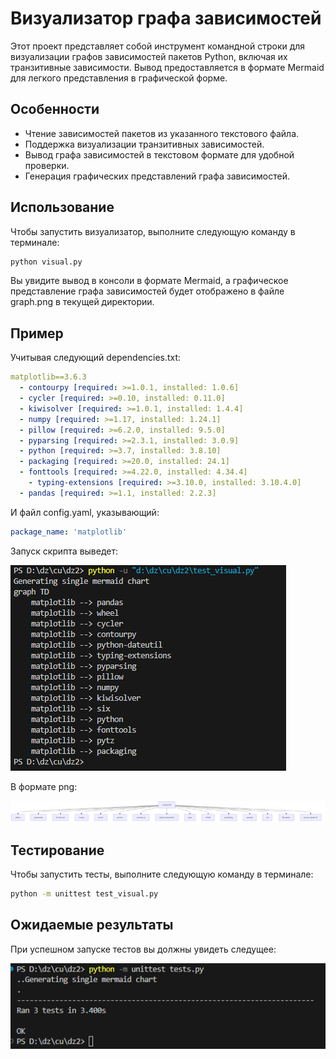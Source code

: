 # Визуализатор графа зависимостей

Этот проект представляет собой инструмент командной строки для визуализации графов зависимостей пакетов Python, включая их транзитивные зависимости. Вывод предоставляется в формате Mermaid для легкого представления в графической форме.

## Особенности

- Чтение зависимостей пакетов из указанного текстового файла.
- Поддержка визуализации транзитивных зависимостей.
- Вывод графа зависимостей в текстовом формате для удобной проверки.
- Генерация графических представлений графа зависимостей.

## Использование

Чтобы запустить визуализатор, выполните следующую команду в терминале:

```bash
python visual.py
```

Вы увидите вывод в консоли в формате Mermaid, а графическое представление графа зависимостей будет отображено в файле graph.png в текущей директории.

## Пример

Учитывая следующий dependencies.txt:

```yaml
matplotlib==3.6.3
  - contourpy [required: >=1.0.1, installed: 1.0.6]
  - cycler [required: >=0.10, installed: 0.11.0]
  - kiwisolver [required: >=1.0.1, installed: 1.4.4]
  - numpy [required: >=1.17, installed: 1.24.1]
  - pillow [required: >=6.2.0, installed: 9.5.0]
  - pyparsing [required: >=2.3.1, installed: 3.0.9]
  - python [required: >=3.7, installed: 3.8.10]
  - packaging [required: >=20.0, installed: 24.1]
  - fonttools [required: >=4.22.0, installed: 4.34.4]
    - typing-extensions [required: >=3.10.0, installed: 3.10.4.0]
  - pandas [required: >=1.1, installed: 2.2.3]
```

И файл config.yaml, указывающий:
```yaml
package_name: 'matplotlib'
```

Запуск скрипта выведет:

![alt text](image.png)

В формате png:

![alt text](image-2.png)

## Тестирование

Чтобы запустить тесты, выполните следующую команду в терминале:

```bash
python -m unittest test_visual.py
```
## Ожидаемые результаты

При успешном запуске тестов вы должны увидеть следущее:

![alt text](image-1.png)